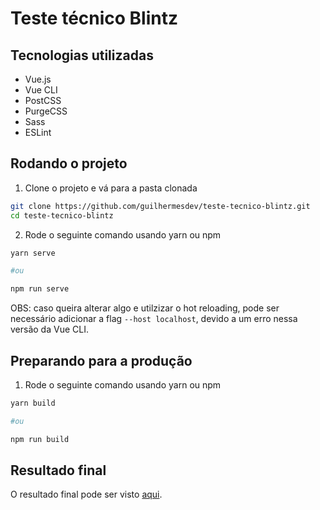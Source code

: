 # Teste técnico Blintz

## Tecnologias utilizadas

- Vue.js
- Vue CLI
- PostCSS
- PurgeCSS
- Sass
- ESLint

## Rodando o projeto

1. Clone o projeto e vá para a pasta clonada

```bash
git clone https://github.com/guilhermesdev/teste-tecnico-blintz.git
cd teste-tecnico-blintz
```

2. Rode o seguinte comando usando yarn ou npm

```bash
yarn serve

#ou

npm run serve
```

OBS: caso queira alterar algo e utilzizar o hot reloading, pode ser necessário adicionar a flag `--host localhost`, devido a um erro nessa versão da Vue CLI.

## Preparando para a produção

1. Rode o seguinte comando usando yarn ou npm

```bash
yarn build

#ou

npm run build
```

## Resultado final

O resultado final pode ser visto [aqui](https://guilhermesdev-teste-blintz.netlify.app).